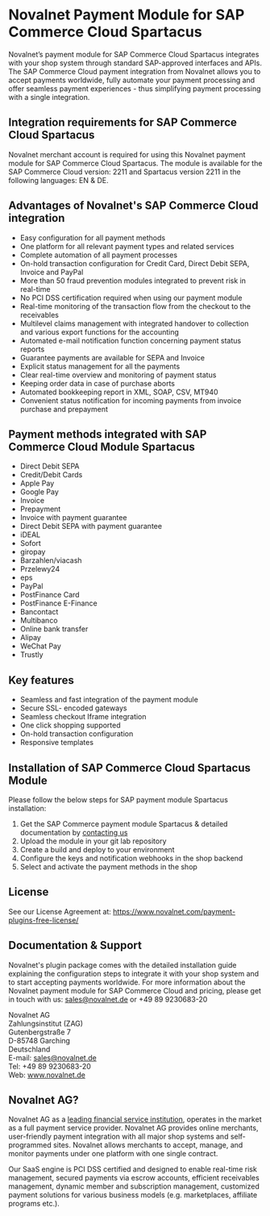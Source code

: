 # Novalnet Payment Module for SAP Commerce Cloud Spartacus
Novalnet’s payment module for SAP Commerce Cloud Spartacus integrates with your shop system through standard SAP-approved interfaces and APIs. The SAP Commerce Cloud payment integration from Novalnet allows you to accept payments worldwide, fully automate your payment processing and offer seamless payment experiences - thus simplifying payment processing with a single integration.

## Integration requirements for SAP Commerce Cloud Spartacus
Novalnet merchant account is required for using this Novalnet payment module for SAP Commerce Cloud Spartacus. The module is available for the SAP Commerce Cloud version: 2211 and Spartacus version 2211 in the following languages: EN & DE. 

## Advantages of Novalnet's SAP Commerce Cloud integration
-	Easy configuration for all payment methods
-	One platform for all relevant payment types and related services
-	Complete automation of all payment processes
-	On-hold transaction configuration for Credit Card, Direct Debit SEPA, Invoice and PayPal
-	More than 50 fraud prevention modules integrated to prevent risk in real-time
-	No PCI DSS certification required when using our payment module
-	Real-time monitoring of the transaction flow from the checkout to the receivables
-	Multilevel claims management with integrated handover to collection and various export functions for the accounting
-	Automated e-mail notification function concerning payment status reports
-	Guarantee payments are available for SEPA and Invoice
-	Explicit status management for all the payments
-	Clear real-time overview and monitoring of payment status
-	Keeping order data in case of purchase aborts
-	Automated bookkeeping report in XML, SOAP, CSV, MT940
-	Convenient status notification for incoming payments from invoice purchase and prepayment

## Payment methods integrated with SAP Commerce Cloud Module Spartacus
-	Direct Debit SEPA
-	Credit/Debit Cards
-	Apple Pay
-	Google Pay
-	Invoice
-	Prepayment
-	Invoice with payment guarantee
-	Direct Debit SEPA with payment guarantee
-	iDEAL
-	Sofort
-	giropay
-	Barzahlen/viacash
-	Przelewy24
-	eps
-	PayPal
-	PostFinance Card
-	PostFinance E-Finance
-	Bancontact
-	Multibanco
- Online bank transfer 
-	Alipay
-	WeChat Pay
-	Trustly

## Key features
*	Seamless and fast integration of the payment module
*	Secure SSL- encoded gateways
*	Seamless checkout Iframe integration
*	One click shopping supported
*	On-hold transaction configuration
*	Responsive templates

## Installation of SAP Commerce Cloud Spartacus Module
Please follow the below steps for SAP payment module Spartacus installation:
1. Get the SAP Commerce payment module Spartacus & detailed documentation by <a href="https://www.novalnet.de/kontakt"> contacting us </a>
2. Upload the module in your git lab repository
3. Create a build and deploy to your environment
4. Configure the keys and notification webhooks in the shop backend
5. Select and activate the payment methods in the shop

## License
See our License Agreement at: https://www.novalnet.com/payment-plugins-free-license/

## Documentation & Support
Novalnet's plugin package comes with the detailed installation guide explaining the configuration steps to integrate it with your shop system and to start accepting payments worldwide. For more information about the Novalnet payment module for SAP Commerce Cloud and pricing, please get in touch with us:  <a href="mailto:sales@novalnet.de"> sales@novalnet.de </a> or +49 89 9230683-20<br>

Novalnet AG<br>
Zahlungsinstitut (ZAG)<br>
Gutenbergstraße 7<br>
D-85748 Garching<br>
Deutschland<br>
E-mail: sales@novalnet.de<br>
Tel: +49 89 9230683-20<br>
Web: www.novalnet.de

## Novalnet AG?
Novalnet AG as a <a href="https://www.novalnet.de/zahlungsinstitut"> leading financial service institution</a>, operates in the market as a full payment service provider. Novalnet AG provides online merchants, user-friendly payment integration with all major shop systems and self-programmed sites. Novalnet allows merchants to accept, manage, and monitor payments under one platform with one single contract.<br>

Our SaaS engine is PCI DSS certified and designed to enable real-time risk management, secured payments via escrow accounts, efficient receivables management, dynamic member and subscription management, customized payment solutions for various business models (e.g. marketplaces, affiliate programs etc.).

